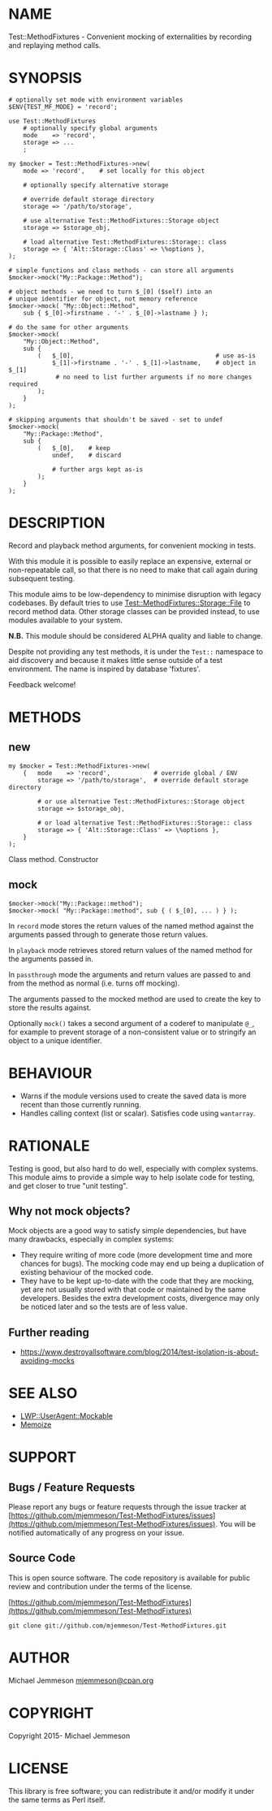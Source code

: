 # NAME

Test::MethodFixtures - Convenient mocking of externalities by recording and replaying method calls.

# SYNOPSIS

    # optionally set mode with environment variables
    $ENV{TEST_MF_MODE} = 'record';

    use Test::MethodFixtures
        # optionally specify global arguments
        mode    => 'record',
        storage => ...
        ;

    my $mocker = Test::MethodFixtures->new(
        mode => 'record',    # set locally for this object

        # optionally specify alternative storage

        # override default storage directory
        storage => '/path/to/storage',

        # use alternative Test::MethodFixtures::Storage object
        storage => $storage_obj,

        # load alternative Test::MethodFixtures::Storage:: class
        storage => { 'Alt::Storage::Class' => \%options },
    );

    # simple functions and class methods - can store all arguments
    $mocker->mock("My::Package::Method");

    # object methods - we need to turn $_[0] ($self) into an
    # unique identifier for object, not memory reference
    $mocker->mock( "My::Object::Method",
        sub { $_[0]->firstname . '-' . $_[0]->lastname } );

    # do the same for other arguments
    $mocker->mock(
        "My::Object::Method",
        sub {
            (   $_[0],                                       # use as-is
                $_[1]->firstname . '-' . $_[1]->lastname,    # object in $_[1]
                 # no need to list further arguments if no more changes required
            );
        }
    );

    # skipping arguments that shouldn't be saved - set to undef
    $mocker->mock(
        "My::Package::Method",
        sub {
            (   $_[0],    # keep
                undef,    # discard

                # further args kept as-is
            );
        }
    );

# DESCRIPTION

Record and playback method arguments, for convenient mocking in tests.

With this module it is possible to easily replace an expensive, external or
non-repeatable call, so that there is no need to make that call again during
subsequent testing.

This module aims to be low-dependency to minimise disruption with legacy
codebases.  By default tries to use [Test::MethodFixtures::Storage::File](https://metacpan.org/pod/Test::MethodFixtures::Storage::File) to
record method data.  Other storage classes can be provided instead, to use
modules available to your system.

**N.B.** This module should be considered ALPHA quality and liable to change.

Despite not providing any test methods, it is under the `Test::` namespace to
aid discovery and because it makes little sense outside of a test environment.
The name is inspired by database 'fixtures'.

Feedback welcome!

# METHODS

## new

    my $mocker = Test::MethodFixtures->new(
        {   mode    => 'record',            # override global / ENV
            storage => '/path/to/storage',  # override default storage directory

            # or use alternative Test::MethodFixtures::Storage object
            storage => $storage_obj,

            # or load alternative Test::MethodFixtures::Storage:: class
            storage => { 'Alt::Storage::Class' => \%options },
        }
    );

Class method. Constructor

## mock

    $mocker->mock("My::Package::method");
    $mocker->mock( "My::Package::method", sub { ( $_[0], ... ) } );

In `record` mode stores the return values of the named method against the
arguments passed through to generate those return values.

In `playback` mode retrieves stored return values of the named method for the
arguments passed in.

In `passthrough` mode the arguments and return values are passed to and from
the method as normal (i.e. turns off mocking).

The arguments passed to the mocked method are used to create the key to store
the results against.

Optionally `mock()` takes a second argument of a coderef to manipulate `@_`,
for example to prevent storage of a non-consistent value or to stringify an
object to a unique identifier.

# BEHAVIOUR

- Warns if the module versions used to create the saved data is more recent
than those currently running.
- Handles calling context (list or scalar). Satisfies code using `wantarray`.

# RATIONALE

Testing is good, but also hard to do well, especially with complex systems. This
module aims to provide a simple way to help isolate code for testing, and get
closer to true "unit testing".

## Why not mock objects?

Mock objects are a good way to satisfy simple dependencies, but have many
drawbacks, especially in complex systems:

- They require writing of more code (more development time and more chances for
bugs). The mocking code may end up being a duplication of existing behaviour of
the mocked code.
- They have to be kept up-to-date with the code that they are mocking, yet are
not usually stored with that code or maintained by the same developers. Besides
the extra development costs, divergence may only be noticed later and so the
tests are of less value.

## Further reading

- https://www.destroyallsoftware.com/blog/2014/test-isolation-is-about-avoiding-mocks

# SEE ALSO

- [LWP::UserAgent::Mockable](https://metacpan.org/pod/LWP::UserAgent::Mockable)
- [Memoize](https://metacpan.org/pod/Memoize)

# SUPPORT

## Bugs / Feature Requests

Please report any bugs or feature requests through the issue tracker
at [https://github.com/mjemmeson/Test-MethodFixtures/issues](https://github.com/mjemmeson/Test-MethodFixtures/issues).
You will be notified automatically of any progress on your issue.

## Source Code

This is open source software.  The code repository is available for
public review and contribution under the terms of the license.

[https://github.com/mjemmeson/Test-MethodFixtures](https://github.com/mjemmeson/Test-MethodFixtures)

    git clone git://github.com/mjemmeson/Test-MethodFixtures.git

# AUTHOR

Michael Jemmeson <mjemmeson@cpan.org>

# COPYRIGHT

Copyright 2015- Michael Jemmeson

# LICENSE

This library is free software; you can redistribute it and/or modify
it under the same terms as Perl itself.
